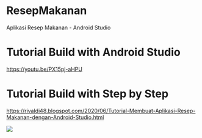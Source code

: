 # ResepMakanan
Aplikasi Resep Makanan - Android Studio

# Tutorial Build with Android Studio
https://youtu.be/PX15pj-aHPU

# Tutorial Build with Step by Step
https://rivaldi48.blogspot.com/2020/06/Tutorial-Membuat-Aplikasi-Resep-Makanan-dengan-Android-Studio.html

<img src="https://1.bp.blogspot.com/-5E5-fr5w5js/Xu2ZOl-l8sI/AAAAAAAAHZA/lIM9Rby157krFWnI_V0OGwidizTWqW6xQCLcBGAsYHQ/s1600/hihi.png" data-canonical-src="https://1.bp.blogspot.com/-5E5-fr5w5js/Xu2ZOl-l8sI/AAAAAAAAHZA/lIM9Rby157krFWnI_V0OGwidizTWqW6xQCLcBGAsYHQ/s1600/hihi.png" style="max-width:100%;">
